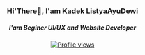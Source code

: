 <div align="center">
  <h3>Hi'There👋, I'am Kadek ListyaAyuDewi </h3>
  <h5>I'am Beginer UI/UX and Website Developer</h5>
</div>

<div align="center">
  
  [![Profile views](https://komarev.com/ghpvc/?username=ListyaYuDewi&style=for-the-badge&color=brightgreen)]()

</div>
